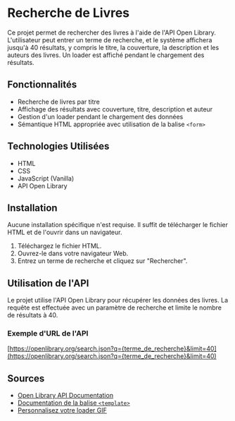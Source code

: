# Recherche de Livres

Ce projet permet de rechercher des livres à l'aide de l'API Open Library. L'utilisateur peut entrer un terme de recherche, et le système affichera jusqu'à 40 résultats, y compris le titre, la couverture, la description et les auteurs des livres. Un loader est affiché pendant le chargement des résultats.

## Fonctionnalités

-   Recherche de livres par titre
-   Affichage des résultats avec couverture, titre, description et auteur
-   Gestion d'un loader pendant le chargement des données
-   Sémantique HTML appropriée avec utilisation de la balise `<form>`

## Technologies Utilisées

-   HTML
-   CSS
-   JavaScript (Vanilla)
-   API Open Library

## Installation

Aucune installation spécifique n'est requise. Il suffit de télécharger le fichier HTML et de l'ouvrir dans un navigateur.

1. Téléchargez le fichier HTML.
2. Ouvrez-le dans votre navigateur Web.
3. Entrez un terme de recherche et cliquez sur "Rechercher".

## Utilisation de l'API

Le projet utilise l'API Open Library pour récupérer les données des livres. La requête est effectuée avec un paramètre de recherche et limite le nombre de résultats à 40.

### Exemple d'URL de l'API

[https://openlibrary.org/search.json?q={terme_de_recherche}&limit=40](https://openlibrary.org/search.json?q={terme_de_recherche}&limit=40)

## Sources

-   [Open Library API Documentation](https://openlibrary.org/developers/api)
-   [Documentation de la balise `<template>`](https://developer.mozilla.org/fr/docs/Web/HTML/Element/template)
-   [Personnalisez votre loader GIF](https://loading.io/)
